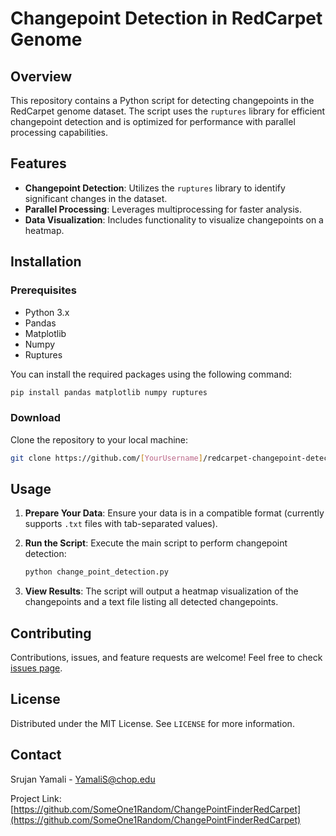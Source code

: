 # Changepoint Detection in RedCarpet Genome

## Overview
This repository contains a Python script for detecting changepoints in the RedCarpet genome dataset. The script uses the `ruptures` library for efficient changepoint detection and is optimized for performance with parallel processing capabilities.

## Features
- **Changepoint Detection**: Utilizes the `ruptures` library to identify significant changes in the dataset.
- **Parallel Processing**: Leverages multiprocessing for faster analysis.
- **Data Visualization**: Includes functionality to visualize changepoints on a heatmap.

## Installation

### Prerequisites
- Python 3.x
- Pandas
- Matplotlib
- Numpy
- Ruptures

You can install the required packages using the following command:

```bash
pip install pandas matplotlib numpy ruptures
```

### Download
Clone the repository to your local machine:

```bash
git clone https://github.com/[YourUsername]/redcarpet-changepoint-detection.git
```

## Usage

1. **Prepare Your Data**: Ensure your data is in a compatible format (currently supports `.txt` files with tab-separated values).

2. **Run the Script**: Execute the main script to perform changepoint detection:

    ```bash
    python change_point_detection.py
    ```

3. **View Results**: The script will output a heatmap visualization of the changepoints and a text file listing all detected changepoints.

## Contributing
Contributions, issues, and feature requests are welcome! Feel free to check [issues page](https://github.com/[YourUsername]/redcarpet-changepoint-detection/issues).

## License
Distributed under the MIT License. See `LICENSE` for more information.

## Contact
Srujan Yamali - [YamaliS@chop.edu](mailto:YamaliS@chop.edu)

Project Link: [https://github.com/SomeOne1Random/ChangePointFinderRedCarpet](https://github.com/SomeOne1Random/ChangePointFinderRedCarpet)
